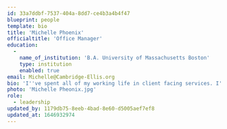 ```yaml
---
id: 33a7ddbf-7537-404a-8dd7-ce4b3a4b4f47
blueprint: people
template: bio
title: 'Michelle Phoenix'
officialtitle: 'Office Manager'
education:
  -
    name_of_institution: 'B.A. University of Massachusetts Boston'
    type: institution
    enabled: true
email: Michelle@Cambridge-Ellis.org
bio: 'I''ve spent all of my working life in client facing services. I''ve been a clerk at a record store, a unit coordinator on a surgical ward, a spa owner and operator, and an admin of various stripes. I get a lot of pleasure and satisfaction from helping people, be it problem solving, gathering resources, putting people at ease, or just being a friendly ear. My interests lie in racial justice, LGBTQIA+ advocacy, science & technology, nail art, nature photography, and live music. I''m really pleased to be part of the leadership team at Cambridge-Ellis and look forward to many years of service to the community.'
photo: 'Michelle Pheonix.jpg'
role:
  - leadership
updated_by: 1179db75-8eeb-4bad-8e60-d5005aef7ef8
updated_at: 1646932974
---
```

